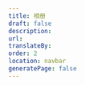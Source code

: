 ```yaml
---
title: 相册
draft: false
description: 
url: 
translateBy: 
order: 2
location: navbar
generatePage: false
---
```

